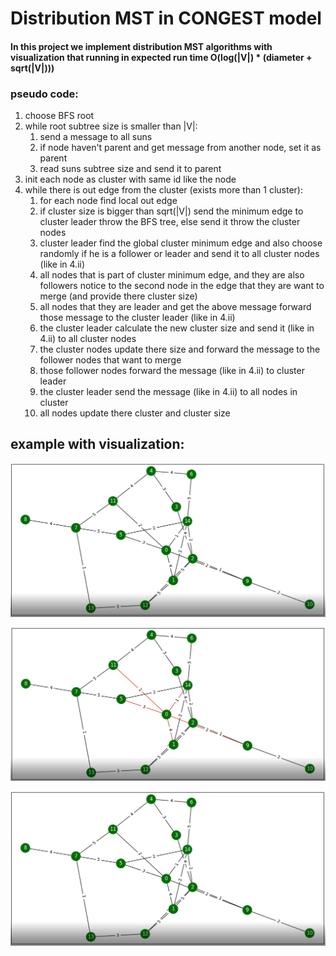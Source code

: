 # Distribution MST in CONGEST model

#### In this project we implement distribution MST algorithms with visualization that running in expected run time O(log(|V|) * (diameter + sqrt(|V|)))

### pseudo code:
1. choose BFS root
1. while root subtree size is smaller than |V|:
    1. send a message to all suns
    1. if node haven't parent and get message from another node, set it as parent
    1. read suns subtree size and send it to parent
1. init each node as cluster with same id like the node
1. while there is out edge from the cluster (exists more than 1 cluster):
    1. for each node find local out edge
    1. if cluster size is bigger than sqrt(|V|) send the minimum edge to cluster leader throw the BFS tree, else send it throw the cluster nodes
    1. cluster leader find the global cluster minimum edge and also choose randomly if he is a follower or leader and send it to all cluster nodes (like in 4.ii)
    1. all nodes that is part of cluster minimum edge, and they are also followers notice to the second node in the edge that they are want to merge (and provide there cluster size)
    1. all nodes that they are leader and get the above message forward those message to the cluster leader (like in 4.ii)
    1. the cluster leader calculate the new cluster size and send it (like in 4.ii) to all cluster nodes
    1. the cluster nodes update there size and forward the message to the follower nodes that want to merge
    1. those follower nodes forward the message (like in 4.ii) to cluster leader
    1. the cluster leader send the message (like in 4.ii) to all nodes in cluster
    1. all nodes update there cluster and cluster size

## example with visualization:

![BFS stage 0](/images/BFS_0.PNG)

![BFS stage 1](/images/BFS_1.PNG)

![BFS stage 2](/images/BFS_0.PNG)